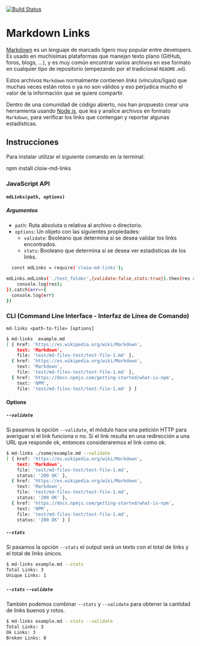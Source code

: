 [![Build Status](https://travis-ci.org/Cloiw/SCL009-md-links.svg?branch=master)](https://travis-ci.org/Cloiw/SCL009-md-links)

# Markdown Links

[Markdown](https://es.wikipedia.org/wiki/Markdown) es un lenguaje de marcado
ligero muy popular entre developers. Es usado en muchísimas plataformas que
manejan texto plano (GitHub, foros, blogs, ...), y es muy común
encontrar varios archivos en ese formato en cualquier tipo de repositorio
(empezando por el tradicional `README.md`).

Estos archivos `Markdown` normalmente contienen _links_ (vínculos/ligas) que
muchas veces están rotos o ya no son válidos y eso perjudica mucho el valor de
la información que se quiere compartir.

Dentro de una comunidad de código abierto, nos han propuesto crear una
herramienta usando [Node.js](https://nodejs.org/), que lea y analice archivos
en formato `Markdown`, para verificar los links que contengan y reportar
algunas estadísticas.



## Instrucciones

Para instalar utilizar el siguiente comando en la terminal: 

npm install cloiw-md-links




### JavaScript API



#### `mdLinks(path, options)`


##### Argumentos

- `path`: Ruta absoluta o relativa al archivo o directorio. 
- `options`: Un objeto con las siguientes propiedades:
  * `validate`: Booleano que determina si se desea validar los links
    encontrados.
  * `stats`: Booleano que determina si se desea ver estadisticas de los links.

```sh
  const mdLinks = require('cloiw-md-links');

mdLinks.mdLinks('./test_folder',{validate:false,stats:true}).then(res => {
    console.log(res);
}).catch(err=>{
  console.log(err)
})
```

### CLI (Command Line Interface - Interfaz de Línea de Comando)


`md-links <path-to-file> [options]`



```sh
$ md-links  example.md  
[ { href: 'https://es.wikipedia.org/wiki/Markdown',
    text: 'Markdown',
    file: 'test/md-files-test/test-file-1.md' },
  { href: 'https://es.wikipedia.org/wiki/Markdown',
    text: 'Markdown',
    file: 'test/md-files-test/test-file-1.md' },
  { href: 'https://docs.npmjs.com/getting-started/what-is-npm',
    text: 'NPM',
    file: 'test/md-files-test/test-file-1.md' } ]
```


#### Options

##### `--validate`

Si pasamos la opción `--validate`, el módulo hace una petición HTTP para
averiguar si el link funciona o no. Si el link resulta en una redirección a una
URL que responde ok, entonces consideraremos el link como ok.

```sh
$ md-links ./some/example.md --validate
[ { href: 'https://es.wikipedia.org/wiki/Markdown',
    text: 'Markdown',
    file: 'test/md-files-test/test-file-1.md',
    status: '200 OK' },
  { href: 'https://es.wikipedia.org/wiki/Markdown',
    text: 'Markdown',
    file: 'test/md-files-test/test-file-1.md',
    status: '200 OK' },
  { href: 'https://docs.npmjs.com/getting-started/what-is-npm',
    text: 'NPM',
    file: 'test/md-files-test/test-file-1.md',
    status: '200 OK' } ]
```


##### `--stats`

Si pasamos la opción `--stats` el output será un texto con el total de links y el total de links únicos.

```sh
$ md-links example.md --stats
Total Links: 3
Unique Links: 1
```
##### `--stats` `--validate` 
También podemos combinar `--stats` y `--validate` para obtener la cantidad de links buenos y rotos.

```sh
$ md-links example.md --stats --validate
Total Links: 3
Ok Links: 3
Broken Links: 0
```

